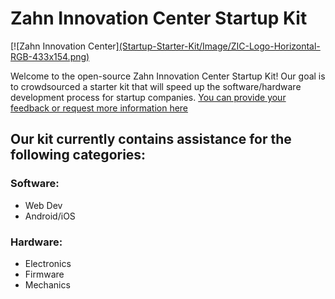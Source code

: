 # Zahn Innovation Center Startup Kit
[![Zahn Innovation Center][(Startup-Starter-Kit/Image/ZIC-Logo-Horizontal-RGB-433x154.png)](http://www.zahncenternyc.com)

Welcome to the open-source Zahn Innovation Center Startup Kit! Our goal is to crowdsourced a starter kit that will speed up the software/hardware development process for startup companies. [You can provide your feedback or request more information here](https://goo.gl/forms/3YtpUofXxHWQKkS42)

## Our kit currently contains assistance for the following categories:
### Software:
 - Web Dev
 - Android/iOS

### Hardware: 
 - Electronics
 - Firmware
 - Mechanics

<!---### Stay on top of the Game
* Sketch app is the new standard when creating wireframes for web and mobiles apps. The only downside is it only works on a Mac. 30- day trial can be found [here](https://www.sketchapp.com/), full version costs $99.
* For free app icon sets and templates, visit: [Sketch](https://www.sketchappsources.com/)
* Curated list of blockchain and general cryptocurrency resources: [Blockchain-stuff](https://github.com/Xel/Blockchain-stuff)
* NASA Releases Software Catalog, Granting the Public [Free Access to Technologies for Earthly Applications](https://www.nasa.gov/press-release/nasa-releases-software-catalog-granting-the-public-free-access-to-technologies-for)
* 37 experts collaborated to create [materials useful to all the aspiring entrepreneurs](http://www.endureproject.eu/materials/) who want to build resilient businesses. According to the KBS framework developed by Santoro and Bifulco (2005), such materials have been split into 3 categories: Knowledge, Business, and Social. Within each category, you can find free resources (such as paragraphs, case studies, and videos) concerning topics related to each of the above-mentioned aspects.
* [Godot](https://godotengine.org/) is an advanced, feature-packed, multi-platform 2D and 3D open source game engine -->
